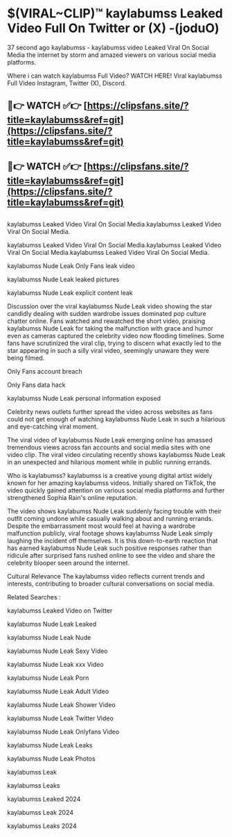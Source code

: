 # $(VIRAL~CLIP)™ kaylabumss Leaked Video Full On Twitter or (X) -(joduO)
37 second ago kaylabumss - kaylabumss video Leaked Viral On Social Media the internet by storm and amazed viewers on various social media platforms.

Where i can watch kaylabumss Full Video? WATCH HERE! Viral kaylabumss Full Video Instagram, Twitter (X), Discord.

## 🔴👉 WATCH ✅👉 [https://clipsfans.site/?title=kaylabumss&ref=git](https://clipsfans.site/?title=kaylabumss&ref=git)
## 🔴👉 WATCH ✅👉 [https://clipsfans.site/?title=kaylabumss&ref=git](https://clipsfans.site/?title=kaylabumss&ref=git)
##
kaylabumss Leaked Video Viral On Social Media.kaylabumss Leaked Video Viral On Social Media.

kaylabumss Leaked Video Viral On Social Media.kaylabumss Leaked Video Viral On Social Media.kaylabumss Leaked Video Viral On Social Media.

kaylabumss Nude Leak Only Fans leak video

kaylabumss Nude Leak leaked pictures

kaylabumss Nude Leak explicit content leak

Discussion over the viral kaylabumss Nude Leak video showing the star candidly dealing with sudden wardrobe issues dominated pop culture chatter online. Fans watched and rewatched the short video, praising kaylabumss Nude Leak for taking the malfunction with grace and humor even as cameras captured the celebrity video now flooding timelines. Some fans have scrutinized the viral clip, trying to discern what exactly led to the star appearing in such a silly viral video, seemingly unaware they were being filmed.


Only Fans account breach

Only Fans data hack

kaylabumss Nude Leak personal information exposed

Celebrity news outlets further spread the video across websites as fans could not get enough of watching kaylabumss Nude Leak in such a hilarious and eye-catching viral moment.


The viral video of kaylabumss Nude Leak emerging online has amassed tremendous views across fan accounts and social media sites with one video clip. The viral video circulating recently shows kaylabumss Nude Leak in an unexpected and hilarious moment while in public running errands.


Who is kaylabumss? kaylabumss is a creative young digital artist widely known for her amazing kaylabumss videos. Initially shared on TikTok, the video quickly gained attention on various social media platforms and further strengthened Sophia Rain's online reputation.

The video shows kaylabumss Nude Leak suddenly facing trouble with their outfit coming undone while casually walking about and running errands. Despite the embarrassment most would feel at having a wardrobe malfunction publicly, viral footage shows kaylabumss Nude Leak simply laughing the incident off themselves. It is this down-to-earth reaction that has earned kaylabumss Nude Leak such positive responses rather than ridicule after surprised fans rushed online to see the video and share the celebrity blooper seen around the internet.

Cultural Relevance The kaylabumss video reflects current trends and interests, contributing to broader cultural conversations on social media.

Related Searches :

kaylabumss Leaked Video on Twitter

kaylabumss Nude Leak Leaked

kaylabumss Nude Leak Nude

kaylabumss Nude Leak Sexy Video

kaylabumss Nude Leak xxx Video

kaylabumss Nude Leak Porn

kaylabumss Nude Leak Adult Video

kaylabumss Nude Leak Shower Video

kaylabumss Nude Leak Twitter Video

kaylabumss Nude Leak Onlyfans Video

kaylabumss Nude Leak Leaks

kaylabumss Nude Leak Photos

kaylabumss Leak

kaylabumss Leaks

kaylabumss Leaked 2024

kaylabumss Leak 2024

kaylabumss Leaks 2024
